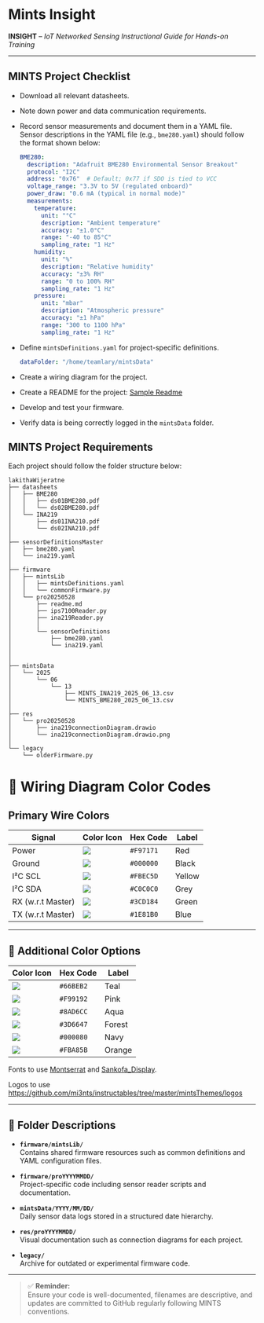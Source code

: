 # Mints Insight  
**INSIGHT** – *IoT Networked Sensing Instructional Guide for Hands-on Training*

---

## MINTS Project Checklist 
- Download all relevant datasheets.
- Note down power and data communication requirements.
- Record sensor measurements and document them in a YAML file.
    Sensor descriptions in the YAML file (e.g., `bme280.yaml`) should follow the format shown below:
    ```yaml
    BME280:
      description: "Adafruit BME280 Environmental Sensor Breakout"
      protocol: "I2C"
      address: "0x76"  # Default; 0x77 if SDO is tied to VCC
      voltage_range: "3.3V to 5V (regulated onboard)"
      power_draw: "0.6 mA (typical in normal mode)"
      measurements:
        temperature:
          unit: "°C"
          description: "Ambient temperature"
          accuracy: "±1.0°C"
          range: "-40 to 85°C"
          sampling_rate: "1 Hz"
        humidity:
          unit: "%"
          description: "Relative humidity"
          accuracy: "±3% RH"
          range: "0 to 100% RH"
          sampling_rate: "1 Hz"
        pressure:
          unit: "mbar"
          description: "Atmospheric pressure"
          accuracy: "±1 hPa"
          range: "300 to 1100 hPa"
          sampling_rate: "1 Hz"
    ```

- Define `mintsDefinitions.yaml` for project-specific definitions.
    ```yaml
    dataFolder: "/home/teamlary/mintsData"
    ```

- Create a wiring diagram for the project.
- Create a README for the project: [Sample Readme](https://github.com/mi3nts/mintsInsight/blob/main/exampleProjectReadme.md)
- Develop and test your firmware.
- Verify data is being correctly logged in the `mintsData` folder.

## MINTS Project Requirements

Each project should follow the folder structure below:

```
lakithaWijeratne  
├── datasheets 
│   ├── BME280
│   │   ├── ds01BME280.pdf
│   │   └── ds02BME280.pdf
│   └── INA219
│       ├── ds01INA210.pdf
│       └── ds02INA210.pdf
│
├── sensorDefinitionsMaster
│   ├── bme280.yaml
│   └── ina219.yaml
│   
├── firmware  
│   ├── mintsLib  
│   │   ├── mintsDefinitions.yaml  
│   │   └── commonFirmware.py 
│   └── pro20250528  
│       ├── readme.md  
│       ├── ips7100Reader.py  
│       ├── ina219Reader.py
│       │  
│       └── sensorDefinitions
│           ├── bme280.yaml
│           └── ina219.yaml
│          
│  
├── mintsData  
│   └── 2025  
│       └── 06  
│           └── 13  
│               ├── MINTS_INA219_2025_06_13.csv  
│               └── MINTS_BME280_2025_06_13.csv  
│  
├── res  
│   └── pro20250528  
│       ├── ina219connectionDiagram.drawio  
│       └── ina219connectionDiagram.drawio.png  
│  
└── legacy  
    └── olderFirmware.py  
```

# 🔌 Wiring Diagram Color Codes

## Primary Wire Colors

| Signal             | Color Icon                        | Hex Code   | Label |
|--------------------|-----------------------------------|------------|-------|
| Power              | ![](./icons/F97171.png)           | `#F97171`  | Red   |
| Ground             | ![](./icons/000000.png)           | `#000000`  | Black |
| I²C SCL            | ![](./icons/FBEC5D.png)           | `#FBEC5D`  | Yellow|
| I²C SDA            | ![](./icons/C0C0C0.png)           | `#C0C0C0`  | Grey  |
| RX (w.r.t Master)  | ![](./icons/3CD184.png)           | `#3CD184`  | Green |
| TX (w.r.t Master)  | ![](./icons/1E81B0.png)           | `#1E81B0`  | Blue  |

---

## 🎨 Additional Color Options

| Color Icon                        | Hex Code   | Label  |
|-----------------------------------|------------|--------|
| ![](https://github.com/mi3nts/instructables/tree/master/mintsThemes/icons/66BEB2.png)           | `#66BEB2`  | Teal   |
| ![](https://github.com/mi3nts/instructables/tree/master/mintsThemes/icons/99192.png)           | `#F99192`  | Pink   |
| ![](https://github.com/mi3nts/instructables/tree/master/mintsThemes/icons/8AD6CC.png)           | `#8AD6CC`  | Aqua   |
| ![](https://github.com/mi3nts/instructables/tree/master/mintsThemes/icons/3D6647.png)           | `#3D6647`  | Forest |
| ![](https://github.com/mi3nts/instructables/tree/master/mintsThemes/icons/000080.png)           | `#000080`  | Navy   |
| ![](https://github.com/mi3nts/instructables/tree/master/mintsThemes/icons/FBA85B.png)           | `#FBA85B`  | Orange |

Fonts to use [Montserrat](https://github.com/mi3nts/instructables/tree/master/mintsThemes/Montserrat%2CSankofa_Display/Montserrat) and [Sankofa_Display](https://github.com/mi3nts/instructables/tree/master/mintsThemes/Montserrat%2CSankofa_Display/Sankofa_Display). 

Logos to use https://github.com/mi3nts/instructables/tree/master/mintsThemes/logos


---

## 📝 Folder Descriptions

- **`firmware/mintsLib/`**  
  Contains shared firmware resources such as common definitions and YAML configuration files.

- **`firmware/proYYYYMMDD/`**  
  Project-specific code including sensor reader scripts and documentation.

- **`mintsData/YYYY/MM/DD/`**  
  Daily sensor data logs stored in a structured date hierarchy.

- **`res/proYYYYMMDD/`**  
  Visual documentation such as connection diagrams for each project.

- **`legacy/`**  
  Archive for outdated or experimental firmware code.

---

> ✅ **Reminder:**  
> Ensure your code is well-documented, filenames are descriptive, and updates are committed to GitHub regularly following MINTS conventions.
